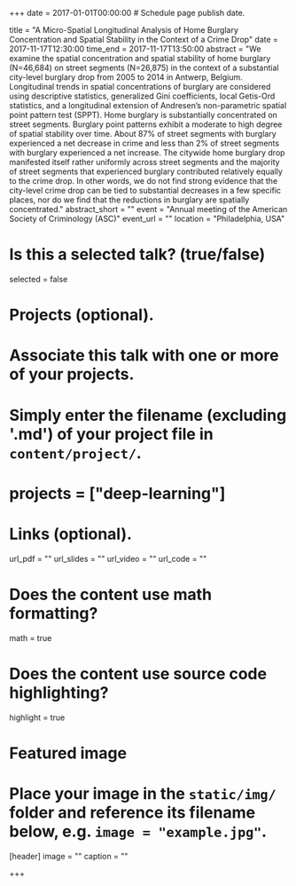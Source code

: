+++
date = 2017-01-01T00:00:00  # Schedule page publish date.

title = "A Micro-Spatial Longitudinal Analysis of Home Burglary Concentration and Spatial Stability in the Context of a Crime Drop"
date = 2017-11-17T12:30:00
time_end = 2017-11-17T13:50:00
abstract = "We examine the spatial concentration and spatial stability of home burglary (N=46,684) on street segments (N=26,875) in the context of a substantial city-level burglary drop from 2005 to 2014 in Antwerp, Belgium. Longitudinal trends in spatial concentrations of burglary are considered using descriptive statistics, generalized Gini coefficients, local Getis-Ord statistics, and a longitudinal extension of Andresen’s non-parametric spatial point pattern test (SPPT). Home burglary is substantially concentrated on street segments. Burglary point patterns exhibit a moderate to high degree of spatial stability over time. About 87% of street segments with burglary experienced a net decrease in crime and less than 2% of street segments with burglary experienced a net increase. The citywide home burglary drop manifested itself rather uniformly across street segments and the majority of street segments that experienced burglary contributed relatively equally to the crime drop. In other words, we do not find strong evidence that the city-level crime drop can be tied to substantial decreases in a few specific places, nor do we find that the reductions in burglary are spatially concentrated."
abstract_short = ""
event = "Annual meeting of the American Society of Criminology (ASC)"
event_url = ""
location = "Philadelphia, USA"

# Is this a selected talk? (true/false)
selected = false

# Projects (optional).
#   Associate this talk with one or more of your projects.
#   Simply enter the filename (excluding '.md') of your project file in `content/project/`.
# projects = ["deep-learning"]

# Links (optional).
url_pdf = ""
url_slides = ""
url_video = ""
url_code = ""

# Does the content use math formatting?
math = true

# Does the content use source code highlighting?
highlight = true

# Featured image
# Place your image in the `static/img/` folder and reference its filename below, e.g. `image = "example.jpg"`.
[header]
image = ""
caption = ""

+++

<!-- Embed your slides or video here using [shortcodes](https://sourcethemes.com/academic/post/writing-markdown-latex/). Further details can easily be added using *Markdown* and $\rm \LaTeX$ math code. -->
